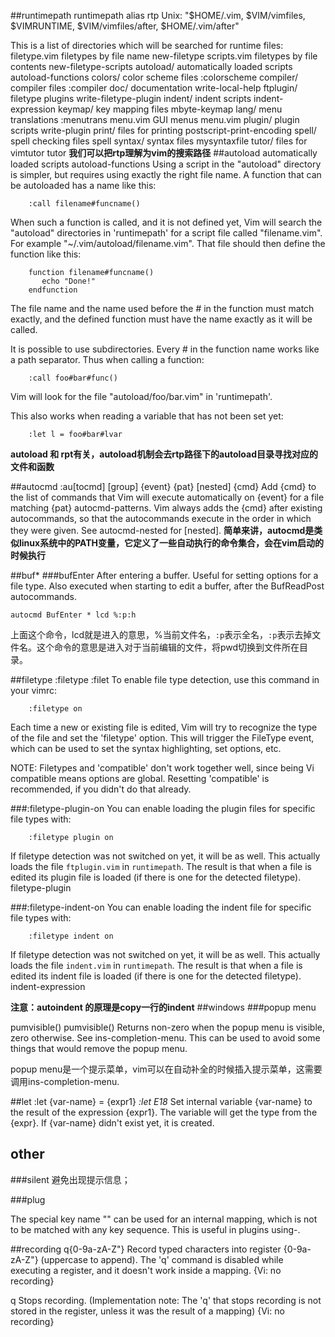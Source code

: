 ##runtimepath
runtimepath alias rtp 
										Unix: "$HOME/.vim,
                                                $VIM/vimfiles,
                                                $VIMRUNTIME,
                                                $VIM/vimfiles/after,
                                                $HOME/.vim/after"

This is a list of directories which will be searched for runtime
        files:
          filetype.vim  filetypes by file name new-filetype
          scripts.vim   filetypes by file contents new-filetype-scripts
          autoload/     automatically loaded scripts autoload-functions
          colors/       color scheme files :colorscheme
          compiler/     compiler files :compiler
          doc/          documentation write-local-help
          ftplugin/     filetype plugins write-filetype-plugin
          indent/       indent scripts indent-expression
          keymap/       key mapping files mbyte-keymap
          lang/         menu translations :menutrans
          menu.vim      GUI menus menu.vim
          plugin/       plugin scripts write-plugin
          print/        files for printing postscript-print-encoding
          spell/        spell checking files spell
          syntax/       syntax files mysyntaxfile
          tutor/        files for vimtutor tutor
**我们可以把rtp理解为vim的搜索路径**
##autoload 
automatically loaded scripts autoload-functions
Using a script in the "autoload" directory is simpler, but requires using
exactly the right file name.  A function that can be autoloaded has a name
like this:

        :call filename#funcname()

When such a function is called, and it is not defined yet, Vim will search the
"autoload" directories in 'runtimepath' for a script file called
"filename.vim".  For example "~/.vim/autoload/filename.vim".  That file should
then define the function like this:

        function filename#funcname()
           echo "Done!"
        endfunction

The file name and the name used before the # in the function must match
exactly, and the defined function must have the name exactly as it will be
called.

It is possible to use subdirectories.  Every # in the function name works like
a path separator.  Thus when calling a function:

        :call foo#bar#func()

Vim will look for the file "autoload/foo/bar.vim" in 'runtimepath'.

This also works when reading a variable that has not been set yet:

        :let l = foo#bar#lvar
**autoload  和 rpt有关，autoload机制会去rtp路径下的autoload目录寻找对应的文件和函数**

##autocmd
:au[tocmd] [group] {event} {pat} [nested] {cmd}
                        Add {cmd} to the list of commands that Vim will
                        execute automatically on {event} for a file matching
                        {pat} autocmd-patterns.
                        Vim always adds the {cmd} after existing autocommands,
                        so that the autocommands execute in the order in which
                        they were given.  See autocmd-nested for [nested].
**简单来讲，autocmd是类似linux系统中的PATH变量，它定义了一些自动执行的命令集合，会在vim启动的时候执行**

##buf*
###bufEnter
After entering a buffer.  Useful for setting
                                options for a file type.  Also executed when
                                starting to edit a buffer, after the
                                BufReadPost autocommands.

	autocmd BufEnter * lcd %:p:h

上面这个命令，lcd就是进入的意思，%当前文件名，`:p`表示全名，`:p`表示去掉文件名。这个命令的意思是进入对于当前编辑的文件，将pwd切换到文件所在目录。

##filetype
                                                        :filetype :filet
To enable file type detection, use this command in your vimrc:

        :filetype on

Each time a new or existing file is edited, Vim will try to recognize the type
of the file and set the 'filetype' option.  This will trigger the FileType
event, which can be used to set the syntax highlighting, set options, etc.

NOTE: Filetypes and 'compatible' don't work together well, since being Vi
compatible means options are global.  Resetting 'compatible' is recommended,
if you didn't do that already.

###:filetype-plugin-on
You can enable loading the plugin files for specific file types with:

        :filetype plugin on

If filetype detection was not switched on yet, it will be as well.
This actually loads the file `ftplugin.vim` in `runtimepath`.
The result is that when a file is edited its plugin file is loaded (if there
is one for the detected filetype). filetype-plugin

###:filetype-indent-on
You can enable loading the indent file for specific file types with:

        :filetype indent on

If filetype detection was not switched on yet, it will be as well.
This actually loads the file `indent.vim` in `runtimepath`.
The result is that when a file is edited its indent file is loaded (if there
is one for the detected filetype). indent-expression

**注意：autoindent 的原理是copy一行的indent**
##windows
###popup menu

pumvisible()                                            pumvisible()
                Returns non-zero when the popup menu is visible, zero
                otherwise.  See ins-completion-menu.
                This can be used to avoid some things that would remove the
                popup menu.

popup menu是一个提示菜单，vim可以在自动补全的时候插入提示菜单，这需要调用ins-completion-menu.

##let
:let {var-name} = {expr1}                               *:let* *E18*
                        Set internal variable {var-name} to the result of the
                        expression {expr1}.  The variable will get the type
                        from the {expr}.  If {var-name} didn't exist yet, it
                        is created.
## other

###silent
 避免出现提示信息；

###plug                                                         <Plug>

The special key name "<Plug>" can be used for an internal mapping, which is
not to be matched with any key sequence.  This is useful in plugins
using-<Plug>.

##recording
q{0-9a-zA-Z"}           Record typed characters into register {0-9a-zA-Z"}
                        (uppercase to append).  The 'q' command is disabled
                        while executing a register, and it doesn't work inside
                        a mapping.  {Vi: no recording}

q                       Stops recording.  (Implementation note: The 'q' that
                        stops recording is not stored in the register, unless
                        it was the result of a mapping)  {Vi: no recording}
